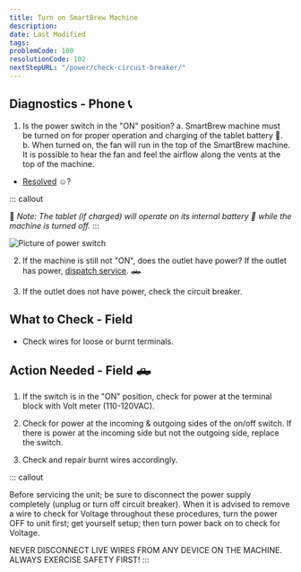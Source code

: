 ```yaml
---
title: Turn on SmartBrew Machine
description:
date: Last Modified
tags:
problemCode: 100
resolutionCode: 102
nextStepURL: "/power/check-circuit-breaker/"
---
```

## Diagnostics - Phone 📞 

1. Is the power switch in the "ON" position?
    a. SmartBrew machine must be turned on for proper operation and charging of the tablet battery 🔋.
    b. When turned on, the fan will run in the top of the SmartBrew machine. It is possible to hear the fan and feel the airflow along the vents at the top of the machine.
- [Resolved](/resolution/102/) ☺️?

::: callout 

📝 *Note: The tablet (if charged) will operate on its internal battery 🔋 while the machine is turned off.*
::: 

![Picture of power switch](/images/power-on.jpg)

2. If the machine is still not "ON", does the outlet have power? If the outlet has power, [dispatch service](/dispatch/101/). 🛻

3. If the outlet does not have power, check the circuit breaker.

## What to Check - Field

- Check wires for loose or burnt terminals.

## <a name="action-needed"></a>Action Needed - Field 🛻

1) If the switch is in the "ON" position, check for power at the terminal block with Volt meter (110-120VAC).

2) Check for power at the incoming & outgoing sides of the on/off switch. If there is power at the incoming side but not the outgoing side, replace the switch.

3) Check and repair burnt wires accordingly.

::: callout

Before servicing the unit; be sure to disconnect the power supply completely (unplug or turn off circuit breaker). When it is advised to remove a wire to check for Voltage throughout these procedures, turn the power OFF to unit first; get yourself setup; then turn power back on to check for Voltage.

NEVER DISCONNECT LIVE WIRES FROM ANY DEVICE ON THE MACHINE. ALWAYS EXERCISE SAFETY FIRST!
:::

